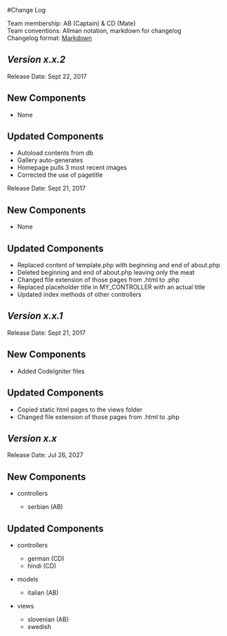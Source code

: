 #Change Log

Team membership:  AB (Captain) & CD (Mate)  
Team conventions: Allman notation, markdown for changelog  
Changelog format: [Markdown](https://github.com/adam-p/markdown-here/wiki/Markdown-Cheatsheet) 
## *Version x.x.2*

Release Date: Sept 22, 2017

## New Components
-   None

## Updated Components
-   Autoload contents from db
-   Gallery auto-generates
-   Homepage pulls 3 most recent images
-   Corrected the use of pagetitle

Release Date: Sept 21, 2017

## New Components
-   None

## Updated Components
-   Replaced content of template.php with beginning and end of about.php
-   Deleted beginning and end of about.php leaving only the meat
-   Changed file extension of those pages from .html to .php
-   Replaced placeholder title in MY_CONTROLLER with an actual title
-   Updated index methods of other controllers

## *Version x.x.1*

Release Date: Sept 21, 2017

## New Components
-   Added CodeIgniter files

## Updated Components
-   Copied static html pages to the views folder
-   Changed file extension of those pages from .html to .php

## *Version x.x*

Release Date: Jul 26, 2027

## New Components

-   controllers

    -   serbian (AB)
    
## Updated Components

-   controllers

    -   german (CD)
    -   hindi (CD)

-   models

    -   italian (AB)

-   views

    -   slovenian (AB)
    -   swedish
